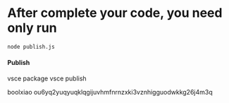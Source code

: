 # After complete your code, you need only run 
``` bash
node publish.js
```
#### Publish
vsce package
vsce publish

boolxiao
ou6yq2yuqyuqklqgijuvhmfnrnzxki3vznhigguodwkkg26j4m3q
